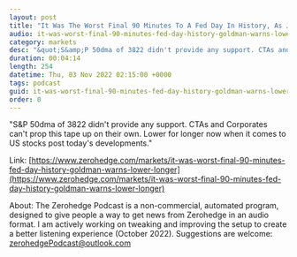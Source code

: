 ```yaml
---
layout: post
title: "It Was The Worst Final 90 Minutes To A Fed Day In History, As JPM Warns &quot;Squeeze Has Been Squoze&quot;"
audio: it-was-worst-final-90-minutes-fed-day-history-goldman-warns-lower-longer-0
category: markets
desc: "&quot;S&amp;P 50dma of 3822 didn't provide any support. CTAs and Corporates can't prop this tape up on their own. Lower for longer now when it comes to US stocks post today's developments.&quot;"
duration: 00:04:14
length: 254
datetime: Thu, 03 Nov 2022 02:15:00 +0000
tags: podcast
guid: it-was-worst-final-90-minutes-fed-day-history-goldman-warns-lower-longer-0
order: 0
---
```

&quot;S&amp;P 50dma of 3822 didn't provide any support. CTAs and Corporates can't prop this tape up on their own. Lower for longer now when it comes to US stocks post today's developments.&quot;

Link: [https://www.zerohedge.com/markets/it-was-worst-final-90-minutes-fed-day-history-goldman-warns-lower-longer](https://www.zerohedge.com/markets/it-was-worst-final-90-minutes-fed-day-history-goldman-warns-lower-longer)

About: The Zerohedge Podcast is a non-commercial, automated program, designed to give people a way to get news from Zerohedge in an audio format.  I am actively working on tweaking and improving the setup to create a better listening experience (October 2022).  Suggestions are welcome: [zerohedgePodcast@outlook.com](mailto:zerohedgePodcast@outlook.com)